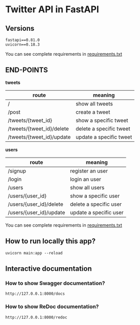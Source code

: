 # Twitter API in FastAPI

## Versions

```
fastapi==0.81.0
uvicorn==0.18.3
```
You can see complete requirements in [requirements.txt](requirements.txt)

## END-POINTS

**tweets**

| route | meaning |
| --- | --- |
| / | show all tweets |
| /post | create a tweet |
| /tweets/{tweet_id} | show a specific tweet |
| /tweets/{tweet_id}/delete | delete a specific tweet |
| /tweets/{tweet_id}/update | update a specific tweet |

**users**

| route | meaning |
| --- | --- |
| /signup | register an user |
| /login | login an user |
| /users | show all users |
| /users/{user_id} | show a specific user |
| /users/{user_id}/delete | delete a specific user |
| /users/{user_id}/update | update a specific user |

You can see complete requirements in [requirements.txt](requirements.txt)

## How to run locally this app?

```
uvicorn main:app --reload
```

## Interactive documentation

### How to show Swagger documentation?

```
http://127.0.0.1:8000/docs
```

### How to show ReDoc documentation?

```
http://127.0.0.1:8000/redoc
```
